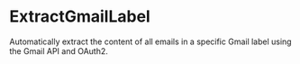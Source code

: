 # ExtractGmailLabel
Automatically extract the content of all emails in a specific Gmail label using the Gmail API and OAuth2.
